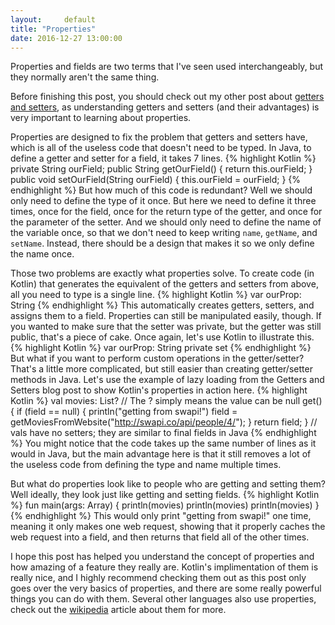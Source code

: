 ```yaml
---
layout:     default
title: "Properties"
date: 2016-12-27 13:00:00
---
```

Properties and fields are two terms that I've seen used interchangeably, but
they normally aren't the same thing.

Before finishing this post, you should check out my other post about
[getters and setters](/2016-getters-and-setters), as understanding getters and
setters (and their advantages) is very important to learning about properties.

Properties are designed to fix the problem that getters and setters have, which
is all of the useless code that doesn't need to be typed. In Java, to define
a getter and setter for a field, it takes 7 lines.
{% highlight Kotlin %}
private String ourField;
public String getOurField() {
  return this.ourField;
}
public void setOurField(String ourField) {
  this.ourField = ourField;
}
{% endhighlight %}
But how much of this code is redundant? Well we should only need to define the
type of it once. But here we need to define it three times, once for the field,
once for the return type of the getter, and once for the parameter of the
setter. And we should only need to define the name of the variable once, so
that we don't need to keep writing `name`, `getName`, and `setName`. Instead,
there should be a design that makes it so we only define the name once.

Those two problems are exactly what properties solve. To create code (in Kotlin)
that generates the equivalent of the getters and setters from above, all you
need to type is a single line.
{% highlight Kotlin %}
var ourProp: String
{% endhighlight %}
This automatically creates getters, setters, and assigns them to a field.
Properties can still be manipulated easily, though. If you wanted to make sure
that the setter was private, but the getter was still public, that's a piece
of cake. Once again, let's use Kotlin to illustrate this.
{% highlight Kotlin %}
var ourProp: String
  private set
{% endhighlight %}
But what if you want to perform custom operations in the getter/setter? That's
a little more complicated, but still easier than creating getter/setter methods
in Java. Let's use the example of lazy loading from the Getters and Setters blog
post to show Kotlin's properties in action here.
{% highlight Kotlin %}
val movies: List<Int>? // The ? simply means the value can be null
  get() {
    if (field == null) {
        println("getting from swapi!")
        field = getMoviesFromWebsite("http://swapi.co/api/people/4/");
    }
    return field;
  }
  // vals have no setters; they are similar to final fields in Java
{% endhighlight %}
You might notice that the code takes up the same number of lines as it would
in Java, but the main advantage here is that it still removes a lot of the
useless code from defining the type and name multiple times.

But what do properties look like to people who are getting and setting them?
Well ideally, they look just like getting and setting fields.
{% highlight Kotlin %}
fun main(args: Array<String>) {
    println(movies)
    println(movies)
    println(movies)
}
{% endhighlight %}
This would only print "getting from swapi!" one time, meaning it only makes one
web request, showing that it properly caches the web request into a field, and
then returns that field all of the other times.

I hope this post has helped you understand the concept of properties and how
amazing of a feature they really are. Kotlin's implimentation of them is really
nice, and I highly recommend checking them out as this post only goes over the
very basics of properties, and there are some really powerful things you can
do with them. Several other languages also use properties, check out the
[wikipedia][wiki] article about them for more.

[getsetexample]: https://gist.github.com/Deanveloper/e40156a7ebd4eb8bcc0bc650f5f14ae4
[wiki]: https://en.wikipedia.org/wiki/Property_(programming)#Support_in_languages
